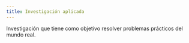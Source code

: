 ```yaml
---
title: Investigación aplicada
---
```

Investigación que tiene como objetivo resolver problemas prácticos del mundo real.